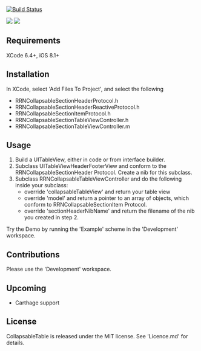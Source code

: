 [![Build Status](https://travis-ci.org/rob-nash/CollapsableTable.svg?branch=master)](https://travis-ci.org/rob-nash/CollapsableTable)

![](http://i.imgur.com/jDq37Ip.gif?1)
![](http://i.imgur.com/77YQhPE.gif?1)

## Requirements
XCode 6.4+, iOS 8.1+

## Installation
In XCode, select 'Add Files To Project', and select the following
* RRNCollapsableSectionHeaderProtocol.h
* RRNCollapsableSectionHeaderReactiveProtocol.h
* RRNCollapsableSectionItemProtocol.h
* RRNCollapsableSectionTableViewController.h
* RRNCollapsableSectionTableViewController.m

## Usage
1. Build a UITableView, either in code or from interface builder.
2. Subclass UITableViewHeaderFooterView and conform to the RRNCollapsableSectionHeader Protocol. Create a nib for this subclass.
3. Subclass RRNCollapsableTableViewController and do the following inside your subclass:
	* override 'collapsableTableView' and return your table view
	* override 'model' and return a pointer to an array of objects, which conform to RRNCollapsableSectionItem Protocol.
	* override 'sectionHeaderNibName' and return the filename of the nib you created in step 2.

Try the Demo by running the 'Example' scheme in the 'Development' workspace.

## Contributions
Please use the 'Development' workspace.

## Upcoming
* Carthage support

## License
CollapsableTable is released under the MIT license. See 'Licence.md' for details.